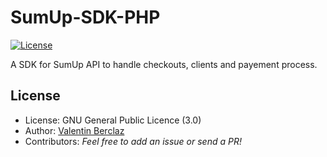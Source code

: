 SumUp-SDK-PHP
========================
[![License](https://img.shields.io/badge/license-GPLv3-blue.svg?style=flat)](http://opensource.org/licenses/GPL-3.0)

A SDK for SumUp API to handle checkouts, clients and payement process.

## License
* License: GNU General Public Licence (3.0)
* Author: [Valentin Berclaz](https://github.com/ValentinBrclz)
* Contributors: *Feel free to add an issue or send a PR!*

